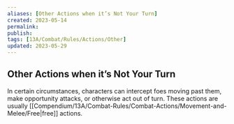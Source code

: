 ```yaml
---
aliases: [Other Actions when it’s Not Your Turn]
created: 2023-05-14
permalink: 
publish: 
tags: [13A/Combat/Rules/Actions/Other]
updated: 2023-05-29
---
```


## Other Actions when it’s Not Your Turn

In certain circumstances, characters can intercept foes moving past them, make opportunity attacks, or otherwise act out of turn. These actions are usually [[Compendium/13A/Combat-Rules/Combat-Actions/Movement-and-Melee/Free|free]] actions.